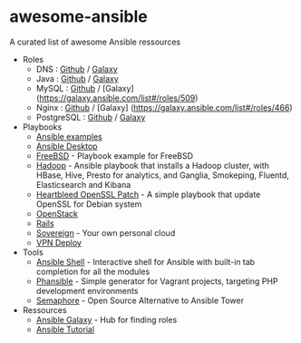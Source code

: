 # awesome-ansible
A curated list of awesome Ansible ressources


- Roles
  - DNS : [Github](https://github.com/jdauphant/ansible-role-dns) / [Galaxy](https://galaxy.ansible.com/list#/roles/2556)
  - Java : [Github](https://github.com/silpion/ansible-java) / [Galaxy](https://galaxy.ansible.com/list#/roles/457)
  - MySQL : [Github](https://github.com/ANXS/mysql) / [Galaxy] (https://galaxy.ansible.com/list#/roles/509)
  - Nginx : [Github](https://github.com/jdauphant/ansible-role-nginx) / [Galaxy] (https://galaxy.ansible.com/list#/roles/466)
  - PostgreSQL : [Github](https://github.com/ANXS/postgresql) / [Galaxy](https://galaxy.ansible.com/list#/roles/512)
- Playbooks
  - [Ansible examples](https://github.com/ansible/ansible-examples)
  - [Ansible Desktop](https://github.com/kalos/ansible-desktop)
  - [FreeBSD](https://github.com/jdauphant/ansible-freebsd-playbooks) - Playbook example for FreeBSD
  - [Hadoop](https://github.com/analytically/hadoop-ansible) - Ansible playbook that installs a Hadoop cluster, with HBase, Hive, Presto for analytics, and Ganglia, Smokeping, Fluentd, Elasticsearch and Kibana
  - [Heartbleed OpenSSL Patch](https://github.com/jdauphant/patch-openssl-CVE-2014-0160) - A simple playbook that update OpenSSL for Debian system
  - [OpenStack](https://github.com/openstack-ansible/openstack-ansible)
  - [Rails](https://github.com/j-mcnally/ansible-rails)
  - [Sovereign](https://github.com/al3x/sovereign) - Your own personal cloud
  - [VPN Deploy](https://github.com/ftao/vpn-deploy-playbook)
- Tools
  - [Ansible Shell](https://github.com/dominis/ansible-shell) - Interactive shell for Ansible with built-in tab completion for all the modules
  - [Phansible](https://github.com/phansible/phansible) - Simple generator for Vagrant projects, targeting PHP development environments
  - [Semaphore](https://github.com/ansible-semaphore/semaphore) - Open Source Alternative to Ansible Tower
- Ressources
  - [Ansible Galaxy](https://galaxy.ansible.com) - Hub for finding roles
  - [Ansible Tutorial](https://github.com/leucos/ansible-tuto)
